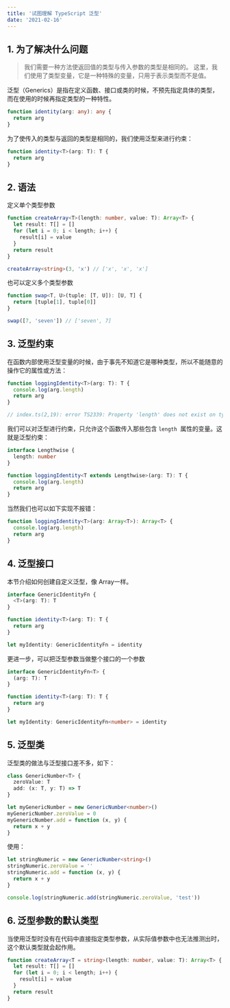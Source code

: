 ```yaml
---
title: '试图理解 TypeScript 泛型'
date: '2021-02-16'
---
```


## 1. 为了解决什么问题

> 我们需要一种方法使返回值的类型与传入参数的类型是相同的。 这里，我们使用了类型变量，它是一种特殊的变量，只用于表示类型而不是值。

泛型（Generics）是指在定义函数、接口或类的时候，不预先指定具体的类型，而在使用的时候再指定类型的一种特性。

```typescript
function identity(arg: any): any {
  return arg
}
```

为了使传入的类型与返回的类型是相同的，我们使用泛型来进行约束：

```typescript
function identity<T>(arg: T): T {
  return arg
}
```

## 2. 语法

定义单个类型参数

```typescript
function createArray<T>(length: number, value: T): Array<T> {
  let result: T[] = []
  for (let i = 0; i < length; i++) {
    result[i] = value
  }
  return result
}

createArray<string>(3, 'x') // ['x', 'x', 'x']
```

也可以定义多个类型参数

```typescript
function swap<T, U>(tuple: [T, U]): [U, T] {
  return [tuple[1], tuple[0]]
}

swap([7, 'seven']) // ['seven', 7]
```

## 3. 泛型约束

在函数内部使用泛型变量的时候，由于事先不知道它是哪种类型，所以不能随意的操作它的属性或方法：

```typescript
function loggingIdentity<T>(arg: T): T {
  console.log(arg.length)
  return arg
}

// index.ts(2,19): error TS2339: Property 'length' does not exist on type 'T'.
```

我们可以对泛型进行约束，只允许这个函数传入那些包含 `length`  属性的变量。这就是泛型约束：

```typescript
interface Lengthwise {
  length: number
}

function loggingIdentity<T extends Lengthwise>(arg: T): T {
  console.log(arg.length)
  return arg
}
```

当然我们也可以如下实现不报错：

```typescript
function loggingIdentity<T>(arg: Array<T>): Array<T> {
  console.log(arg.length)
  return arg
}
```

## 4. 泛型接口

本节介绍如何创建自定义泛型，像 Array<T>一样。

```typescript
interface GenericIdentityFn {
  <T>(arg: T): T
}

function identity<T>(arg: T): T {
  return arg
}

let myIdentity: GenericIdentityFn = identity
```

更进一步，可以把泛型参数当做整个接口的一个参数

```typescript
interface GenericIdentityFn<T> {
  (arg: T): T
}

function identity<T>(arg: T): T {
  return arg
}

let myIdentity: GenericIdentityFn<number> = identity
```

## 5. 泛型类

泛型类的做法与泛型接口差不多，如下：

```typescript
class GenericNumber<T> {
  zeroValue: T
  add: (x: T, y: T) => T
}

let myGenericNumber = new GenericNumber<number>()
myGenericNumber.zeroValue = 0
myGenericNumber.add = function (x, y) {
  return x + y
}
```

使用：

```typescript
let stringNumeric = new GenericNumber<string>()
stringNumeric.zeroValue = ''
stringNumeric.add = function (x, y) {
  return x + y
}

console.log(stringNumeric.add(stringNumeric.zeroValue, 'test'))
```

## 6. 泛型参数的默认类型

当使用泛型时没有在代码中直接指定类型参数，从实际值参数中也无法推测出时，这个默认类型就会起作用。

```typescript
function createArray<T = string>(length: number, value: T): Array<T> {
  let result: T[] = []
  for (let i = 0; i < length; i++) {
    result[i] = value
  }
  return result
}
```
